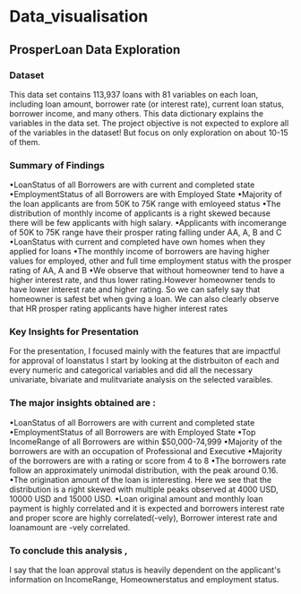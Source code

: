 # Data_visualisation

## ProsperLoan Data Exploration

### Dataset

This data set contains 113,937 loans with 81 variables on each loan, including loan amount, borrower rate (or interest rate), current loan status, borrower income, and many others. This data dictionary explains the variables in the data set. The project objective is not expected to explore all of the variables in the dataset! But focus on only exploration on about 10-15 of them.

### Summary of Findings

•LoanStatus of all Borrowers are with current and completed state •EmploymentStatus of all Borrowers are with Employed State •Majority of the loan applicants are from 50K to 75K range with emloyeed status •The distribution of monthly income of applicants is a right skewed because there will be few applicants with high salary. •Applicants with incomerange of 50K to 75K range have their prosper rating falling under AA, A, B and C •LoanStatus with current and completed have own homes when they applied for loans •The monthly income of borrowers are having higher values for employed, other and full time employment status with the prosper rating of AA, A and B •We observe that without homeowner tend to have a higher interest rate, and thus lower rating.However homeowner tends to have lower interest rate and higher rating. So we can safely say that homeowner is safest bet when gving a loan. We can also clearly observe that HR prosper rating applicants have higher interest rates

### Key Insights for Presentation

For the presentation, I focused mainly with the features that are impactful for approval of loanstatus I start by looking at the distrbuiton of each and every numeric and categorical variables and did all the necessary univariate, bivariate and mulitvariate analysis on the selected varaibles.

### The major insights obtained are :

•LoanStatus of all Borrowers are with current and completed state •EmploymentStatus of all Borrowers are with Employed State •Top IncomeRange of all Borrowers are within $50,000-74,999 •Majority of the borrowers are with an occupation of Professional and Executive •Majority of the borrowers are with a rating or score from 4 to 8 •The borrowers rate follow an approximately unimodal distribution, with the peak around 0.16. •The origination amount of the loan is interesting. Here we see that the distribution is a right skewed with multiple peaks observed at 4000 USD, 10000 USD and 15000 USD. •Loan original amount and monthly loan payment is highly correlated and it is expected and borrowers interest rate and proper score are highly correlated(-vely), Borrower interest rate and loanamount are -vely correlated.

### To conclude this analysis ,
I say that the loan approval status is heavily dependent on the applicant's information on IncomeRange, Homeownerstatus and employment status.
